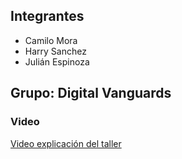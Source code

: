 ## Integrantes
- Camilo Mora
- Harry Sanchez
- Julián Espinoza
## Grupo: Digital Vanguards
### Video
[Video explicación del taller](https://youtu.be/k7u3QVwXSNg)
